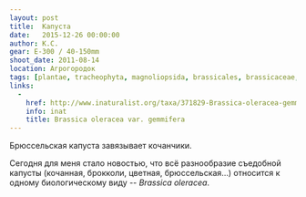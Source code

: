 ```yaml
---
layout: post
title:  Капуста
date:   2015-12-26 00:00:00
author: К.С.
gear: E-300 / 40-150mm
shoot_date: 2011-08-14
location: Агрогородок
tags: [plantae, tracheophyta, magnoliopsida, brassicales, brassicaceae, brassica, oleracea, brassica oleracea gemmifera]
links:
  -
    href: http://www.inaturalist.org/taxa/371829-Brassica-oleracea-gemmifera
    info: inat
    title: Brassica oleracea var. gemmifera
---
```


Брюссельская капуста завязывает кочанчики.

Сегодня для меня стало новостью, что всё разнообразие съедобной капусты (кочанная, брокколи, цветная, брюссельская...) относится к одному биологическому виду -- _Brassica oleracea_.
